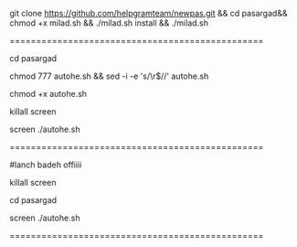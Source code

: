 git clone https://github.com/helpgramteam/newpas.git && cd pasargad&& chmod +x milad.sh && ./milad.sh install && ./milad.sh

================================================

cd pasargad

chmod 777 autohe.sh && sed -i -e 's/\r$//' autohe.sh

chmod +x autohe.sh

killall screen

screen ./autohe.sh

================================================

#lanch badeh offiiii

killall screen

cd pasargad

screen ./autohe.sh

================================================
